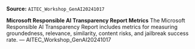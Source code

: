 **Source:** `AITEC_Workshop_GenAI20241017`

**Microsoft Responsible AI Transparency Report Metrics**
The Microsoft Responsible AI Transparency Report includes metrics for measuring groundedness, relevance, similarity, content risks, and jailbreak success rate. — AITEC_Workshop_GenAI20241017
